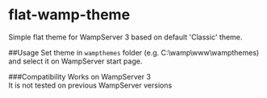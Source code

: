 # flat-wamp-theme
Simple flat theme for WampServer 3 based on default 'Classic' theme.

##Usage
Set theme in `wampthemes` folder (e.g. C:\wamp\www\wampthemes\) and select it on WampServer start page.

###Compatibility
Works on WampServer 3<br/>
It is not tested on previous WampServer versions
